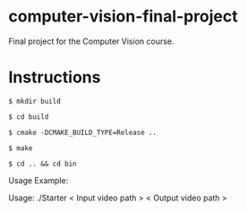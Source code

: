 # computer-vision-final-project
 Final project for the Computer Vision course.

# Instructions

	$ mkdir build

	$ cd build

	$ cmake -DCMAKE_BUILD_TYPE=Release ..

	$ make

	$ cd .. && cd bin


Usage Example:

Usage: ./Starter < Input video path >  < Output video path > 

